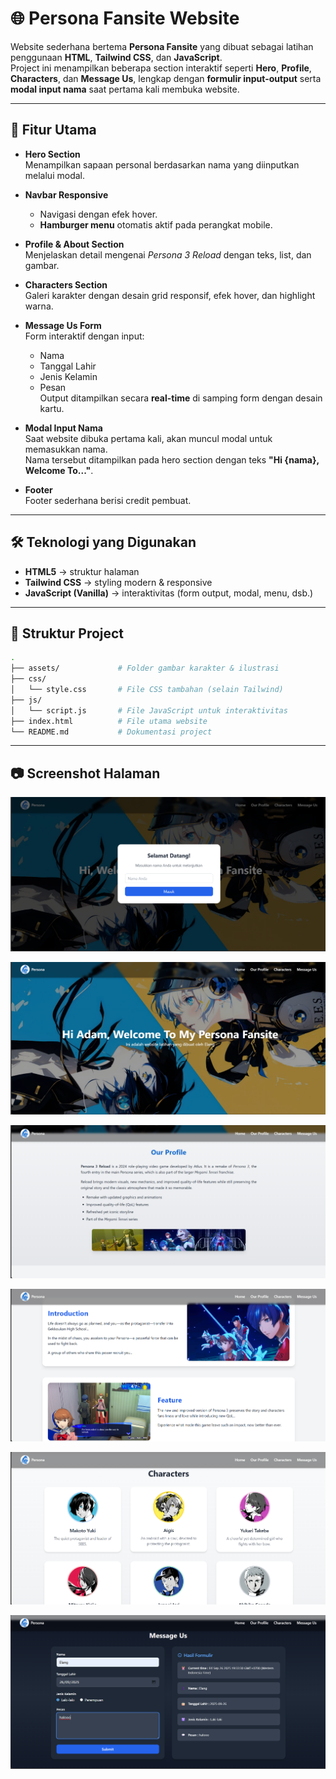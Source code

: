 # 🌐 Persona Fansite Website

Website sederhana bertema **Persona Fansite** yang dibuat sebagai latihan penggunaan **HTML**, **Tailwind CSS**, dan **JavaScript**.  
Project ini menampilkan beberapa section interaktif seperti **Hero**, **Profile**, **Characters**, dan **Message Us**, lengkap dengan **formulir input-output** serta **modal input nama** saat pertama kali membuka website.

---

## 🚀 Fitur Utama

- **Hero Section**  
  Menampilkan sapaan personal berdasarkan nama yang diinputkan melalui modal.

- **Navbar Responsive**  
  - Navigasi dengan efek hover.  
  - **Hamburger menu** otomatis aktif pada perangkat mobile.

- **Profile & About Section**  
  Menjelaskan detail mengenai *Persona 3 Reload* dengan teks, list, dan gambar.

- **Characters Section**  
  Galeri karakter dengan desain grid responsif, efek hover, dan highlight warna.

- **Message Us Form**  
  Form interaktif dengan input:
  - Nama
  - Tanggal Lahir
  - Jenis Kelamin
  - Pesan  
  Output ditampilkan secara **real-time** di samping form dengan desain kartu.

- **Modal Input Nama**  
  Saat website dibuka pertama kali, akan muncul modal untuk memasukkan nama.  
  Nama tersebut ditampilkan pada hero section dengan teks **"Hi {nama}, Welcome To..."**.

- **Footer**  
  Footer sederhana berisi credit pembuat.

---

## 🛠️ Teknologi yang Digunakan

- **HTML5** → struktur halaman
- **Tailwind CSS** → styling modern & responsive
- **JavaScript (Vanilla)** → interaktivitas (form output, modal, menu, dsb.)

---

## 📂 Struktur Project

```bash
.
├── assets/             # Folder gambar karakter & ilustrasi
├── css/
│   └── style.css       # File CSS tambahan (selain Tailwind)
├── js/
│   └── script.js       # File JavaScript untuk interaktivitas
├── index.html          # File utama website
└── README.md           # Dokumentasi project

```

---

## 📷 Screenshot Halaman

![alt text](assets/readme/image.png)

![alt text](assets/readme/image-1.png)

![alt text](assets/readme/image-2.png)

![alt text](assets/readme/image-3.png)

![alt text](assets/readme/image-4.png)

![alt text](assets/readme/image-5.png)
